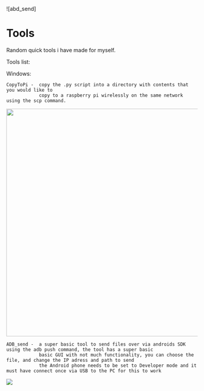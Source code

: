 ![abd_send]

# Tools

Random quick tools i have made for myself.

Tools list:

Windows:
                
    CopyToPi -  copy the .py script into a directory with contents that you would like to
                copy to a raspberry pi wirelessly on the same network using the scp command.

<img src="https://user-images.githubusercontent.com/80905013/125839394-5325169b-5a19-4a72-9232-36468d6eb25c.gif" width="600">
                 

    ADB_send -  a super basic tool to send files over via androids SDK using the adb push command, the tool has a super basic
                basic GUI with not much functionality, you can choose the file, and change the IP adress and path to send
                the Android phone needs to be set to Developer mode and it must have connect once via USB to the PC for this to work
                
<img src="https://user-images.githubusercontent.com/80905013/126215969-e46f6d9d-3377-4e53-a513-6faca0bc7487.gif">



                
